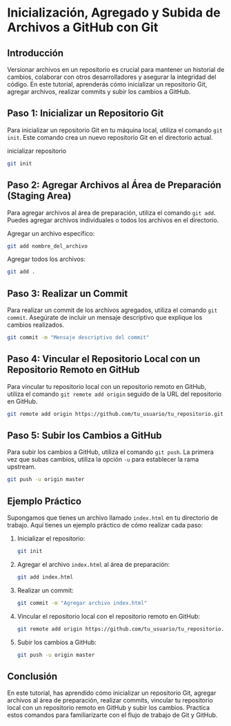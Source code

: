 # Inicialización, Agregado y Subida de Archivos a GitHub con Git

## Introducción
Versionar archivos en un repositorio es crucial para mantener un historial de cambios, colaborar con otros desarrolladores y asegurar la integridad del código. En este tutorial, aprenderás cómo inicializar un repositorio Git, agregar archivos, realizar commits y subir los cambios a GitHub.

## Paso 1: Inicializar un Repositorio Git

Para inicializar un repositorio Git en tu máquina local, utiliza el comando `git init`. Este comando crea un nuevo repositorio Git en el directorio actual.


inicializar repositorio
```bash
git init
```


## Paso 2: Agregar Archivos al Área de Preparación (Staging Area)

Para agregar archivos al área de preparación, utiliza el comando `git add`. Puedes agregar archivos individuales o todos los archivos en el directorio.

Agregar un archivo específico:
```bash
git add nombre_del_archivo
```

Agregar todos los archivos:
```bash
git add .
```

## Paso 3: Realizar un Commit

Para realizar un commit de los archivos agregados, utiliza el comando `git commit`. Asegúrate de incluir un mensaje descriptivo que explique los cambios realizados.

```bash
git commit -m "Mensaje descriptivo del commit"
```

## Paso 4: Vincular el Repositorio Local con un Repositorio Remoto en GitHub

Para vincular tu repositorio local con un repositorio remoto en GitHub, utiliza el comando `git remote add origin` seguido de la URL del repositorio en GitHub.

```bash
git remote add origin https://github.com/tu_usuario/tu_repositorio.git
```

## Paso 5: Subir los Cambios a GitHub

Para subir los cambios a GitHub, utiliza el comando `git push`. La primera vez que subas cambios, utiliza la opción `-u` para establecer la rama upstream.

```bash
git push -u origin master
```

## Ejemplo Práctico

Supongamos que tienes un archivo llamado `index.html` en tu directorio de trabajo. Aquí tienes un ejemplo práctico de cómo realizar cada paso:

1. Inicializar el repositorio:
   ```bash
   git init
   ```

2. Agregar el archivo `index.html` al área de preparación:
   ```bash
   git add index.html
   ```

3. Realizar un commit:
   ```bash
   git commit -m "Agregar archivo index.html"
   ```

4. Vincular el repositorio local con el repositorio remoto en GitHub:
   ```bash
   git remote add origin https://github.com/tu_usuario/tu_repositorio.git
   ```

5. Subir los cambios a GitHub:
   ```bash
   git push -u origin master
   ```

## Conclusión

En este tutorial, has aprendido cómo inicializar un repositorio Git, agregar archivos al área de preparación, realizar commits, vincular tu repositorio local con un repositorio remoto en GitHub y subir los cambios. Practica estos comandos para familiarizarte con el flujo de trabajo de Git y GitHub.
